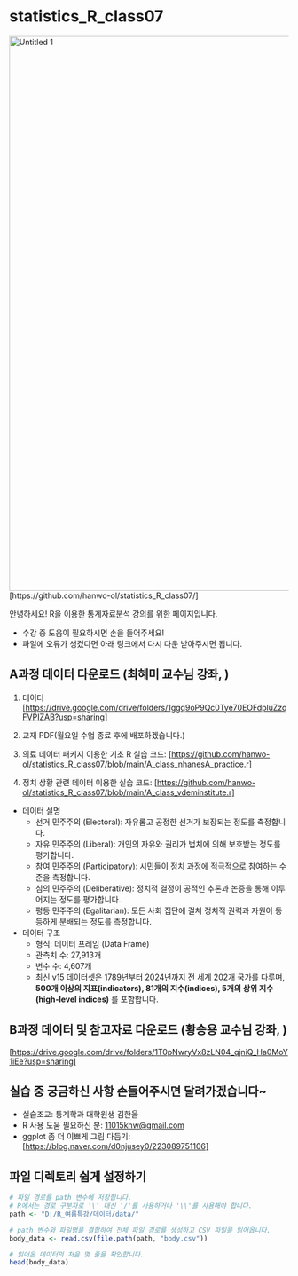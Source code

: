 # statistics_R_class07


<img width="1000" height="1000" alt="Untitled 1" src="https://github.com/user-attachments/assets/de94d9ad-d19f-407c-815c-44183b09e658" />   
[https://github.com/hanwo-ol/statistics_R_class07/]

안녕하세요! R을 이용한 통계자료분석 강의를 위한 페이지입니다.
* 수강 중 도움이 필요하시면 손을 들어주세요!
* 파일에 오류가 생겼다면 아래 링크에서 다시 다운 받아주시면 됩니다.

## A과정 데이터 다운로드 (최혜미 교수님 강좌, )
1. 데이터   
[https://drive.google.com/drive/folders/1ggq9oP9Qc0Tye70EOFdpluZzqFVPIZAB?usp=sharing]

2. 교재 PDF(월요일 수업 종료 후에 배포하겠습니다.)

3. 의료 데이터 패키지 이용한 기초 R 실습 코드: [https://github.com/hanwo-ol/statistics_R_class07/blob/main/A_class_nhanesA_practice.r]    

4. 정치 상황 관련 데이터 이용한 실습 코드: [https://github.com/hanwo-ol/statistics_R_class07/blob/main/A_class_vdeminstitute.r]
* 데이터 설명
    * 선거 민주주의 (Electoral): 자유롭고 공정한 선거가 보장되는 정도를 측정합니다.
    * 자유 민주주의 (Liberal): 개인의 자유와 권리가 법치에 의해 보호받는 정도를 평가합니다.
    * 참여 민주주의 (Participatory): 시민들이 정치 과정에 적극적으로 참여하는 수준을 측정합니다.
    * 심의 민주주의 (Deliberative): 정치적 결정이 공적인 추론과 논증을 통해 이루어지는 정도를 평가합니다.
    * 평등 민주주의 (Egalitarian): 모든 사회 집단에 걸쳐 정치적 권력과 자원이 동등하게 분배되는 정도를 측정합니다.
* 데이터 구조
    * 형식: 데이터 프레임 (Data Frame)
    * 관측치 수: 27,913개
    * 변수 수: 4,607개
    * 최신 v15 데이터셋은 1789년부터 2024년까지 전 세계 202개 국가를 다루며, **500개 이상의 지표(indicators), 81개의 지수(indices), 5개의 상위 지수(high-level indices)** 를 포함합니다.



## B과정 데이터 및 참고자료 다운로드 (황승용 교수님 강좌, )
[https://drive.google.com/drive/folders/1T0pNwryVx8zLN04_qjniQ_Ha0MoY1iEe?usp=sharing]    





## 실습 중 궁금하신 사항 손들어주시면 달려가겠습니다~
- 실습조교: 통계학과 대학원생 김한울
- R 사용 도움 필요하신 분: 11015khw@gmail.com
- ggplot 좀 더 이쁘게 그림 다듬기: [https://blog.naver.com/d0njusey0/223089751106]

## 파일 디렉토리 쉽게 설정하기
``` r
# 파일 경로를 path 변수에 저장합니다.
# R에서는 경로 구분자로 '\' 대신 '/'를 사용하거나 '\\'를 사용해야 합니다.
path <- "D:/R_여름특강/데이터/data/"

# path 변수와 파일명을 결합하여 전체 파일 경로를 생성하고 CSV 파일을 읽어옵니다.
body_data <- read.csv(file.path(path, "body.csv"))

# 읽어온 데이터의 처음 몇 줄을 확인합니다.
head(body_data)
```
